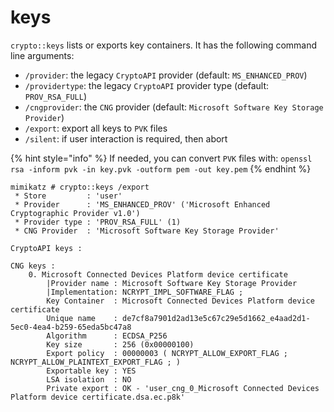 # keys

`crypto::keys` lists or exports key containers. It has the following command line arguments:

* `/provider`: the legacy `CryptoAPI` provider (default: `MS_ENHANCED_PROV`)
* `/providertype`: the legacy `CryptoAPI` provider type (default: `PROV_RSA_FULL`)
* `/cngprovider`: the `CNG` provider (default: `Microsoft Software Key Storage Provider`)
* `/export`: export all keys to `PVK` files
* `/silent`: if user interaction is required, then abort

{% hint style="info" %}
If needed, you can convert `PVK` files with: `openssl rsa -inform pvk -in key.pvk -outform pem -out key.pem`
{% endhint %}

```
mimikatz # crypto::keys /export
 * Store         : 'user'
 * Provider      : 'MS_ENHANCED_PROV' ('Microsoft Enhanced Cryptographic Provider v1.0')
 * Provider type : 'PROV_RSA_FULL' (1)
 * CNG Provider  : 'Microsoft Software Key Storage Provider'

CryptoAPI keys :

CNG keys :
    0. Microsoft Connected Devices Platform device certificate
        |Provider name : Microsoft Software Key Storage Provider
        |Implementation: NCRYPT_IMPL_SOFTWARE_FLAG ;
        Key Container  : Microsoft Connected Devices Platform device certificate
        Unique name    : de7cf8a7901d2ad13e5c67c29e5d1662_e4aad2d1-5ec0-4ea4-b259-65eda5bc47a8
        Algorithm      : ECDSA_P256
        Key size       : 256 (0x00000100)
        Export policy  : 00000003 ( NCRYPT_ALLOW_EXPORT_FLAG ; NCRYPT_ALLOW_PLAINTEXT_EXPORT_FLAG ; )
        Exportable key : YES
        LSA isolation  : NO
        Private export : OK - 'user_cng_0_Microsoft Connected Devices Platform device certificate.dsa.ec.p8k'
```
